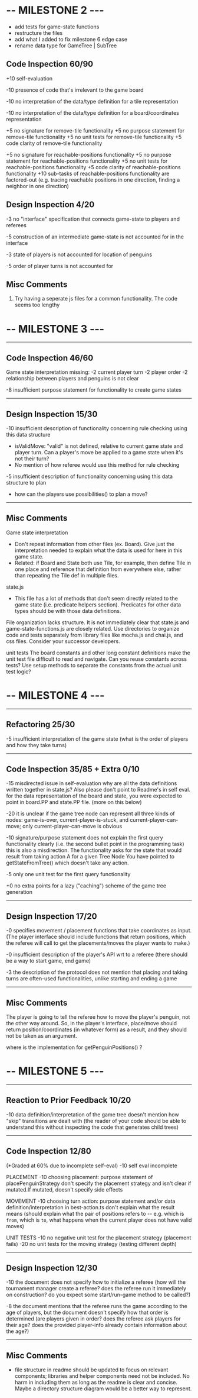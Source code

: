 # -- MILESTONE 2 ---

- add tests for game-state functions
- restructure the files 
- add what I added to fix milestone 6 edge case
- rename data type for GameTree | SubTree

Code Inspection 60/90
------------------------------

+10 self-evaluation

-10 presence of code that's irrelevant to the game board

-10 no interpretation of the data/type definition for a tile representation

-10 no interpretation of the data/type definition for a board/coordinates representation

+5 no signature for remove-tile functionality
+5 no purpose statement for remove-tile functionality
+5 no unit tests for remove-tile functionality
+5 code clarity of remove-tile functionality

+5 no signature for reachable-positions functionality
+5 no purpose statement for reachable-positions functionality
+5 no unit tests for reachable-positions functionality
+5 code clarity of reachable-positions functionality
+10 sub-tasks of reachable-positions functionality are factored-out
 (e.g. tracing reachable positions in one direction, finding a neighbor in one direction)

Design Inspection 4/20
------------------------------

-3 no "interface" specification that connects game-state to players and referees

-5 construction of an intermediate game-state is not accounted for in the interface

-3 state of players is not accounted for location of penguins

-5 order of player turns is not accounted for

Misc Comments
------------------------------
1) Try having a seperate js files for a common functionality. The code seems too lengthy

# -- MILESTONE 3 ---

------------------------------------------------------------
Code Inspection 46/60
------------------------------------------------------------


Game state interpretation missing:
-2 current player turn
-2 player order
-2 relationship between players and penguins is not clear

-8 insufficient purpose statement for functionality to create game states


------------------------------------------------------------
Design Inspection 15/30
------------------------------------------------------------

-10 insufficient description of functionality concerning rule checking using this data structure
- isValidMove: "valid" is not defined, relative to current game state and player turn. Can a player's move be applied to a game state when it's not their turn?
- No mention of how referee would use this method for rule checking

-5 insufficient description of functionality concerning using this data structure to plan
- how can the players use possibilities() to  plan a move?


------------------------------------------------------------
Misc Comments
------------------------------------------------------------

Game state interpretation
- Don't repeat information from other files (ex. Board). Give just the interpretation needed to explain what the data is used for here in this game state.
- Related: if Board and State both use Tile, for example, then define Tile in one place and reference that definition from everywhere else, rather than repeating the Tile def in multiple files.

state.js
- This file has a lot of methods that don't seem directly related to the game state (i.e. predicate helpers section). Predicates for other data types should be with those data definitions.

File organization lacks structure. It is not immediately clear that state.js and game-state-functions.js are closely related. Use directories to organize code and tests separately from library files like mocha.js and chai.js, and css files. Consider your successor developers.

unit tests
The board constants and other long constant definitions make the unit test file difficult to read and navigate. Can you reuse constants across tests? Use setup methods to separate the constants from the actual unit test logic?

# -- MILESTONE 4 ---

------------------------------------------------------------
Refactoring 25/30
------------------------------------------------------------
-5 insufficient interpretation of the game state
  (what is the order of players and how they take turns)

------------------------------------------------------------
Code Inspection 35/85 + Extra 0/10
------------------------------------------------------------

-15 misdirected issue in self-evaluation
  why are all the data definitions written together in state.js? Also please don't point to Readme's in self eval.
  for the data representation of the board and state, you were expected to point in board.PP and state.PP file.
  (more on this below)
 
-20 it is unclear if the game tree node can represent all three kinds of nodes:
 game-is-over, current-player-is-stuck, and current-player-can-move;
 only current-player-can-move is obvious

-10 signature/purpose statement does not explain the first query functionality clearly
 (i.e. the second bullet point in the programming task)
 this is also a misdirection. The functionality asks for the state that would result from taking action A for a given Tree Node
 You have pointed to getStateFromTree() which doesn't take any action.
 
-5 only one unit test for the first query functionality


+0 no extra points for a lazy ("caching") scheme of the game tree generation

------------------------------------------------------------
Design Inspection 17/20
------------------------------------------------------------
-0 specifies movement / placement functions that take coordinates as input.
    (The player interface should include functions that return positions, which the referee will call to
    get the placements/moves the player wants to make.)

-0 insufficient description of the player's API wrt to a referee
 (there should be a way to start game, end game)

-3 the description of the protocol does not mention that placing and taking turns
 are often-used functionalities, unlike starting and ending a game

------------------------------------------------------------
Misc Comments
------------------------------------------------------------
The player is going to tell the referee how to move the player's penguin, not the other way around.
So, in the player's interface, place/move should return position/coordinates (in whatever form) as a result,
and they should not be taken as an argument.

where is the implementation for getPenguinPositions() ?

# -- MILESTONE 5 ---

--------------------------------------------------------------------------------------------------------------------------
Reaction to Prior Feedback 10/20
--------------------------------------------------------------------------------------------------------------------------

-10 data definition/interpretation of the game tree doesn't mention how "skip" transitions are dealt with
 (the reader of your code should be able to understand this without inspecting the code that generates child trees)

-------------------------------------------------------------------------------------------------------------------------
Code Inspection 12/80
-------------------------------------------------------------------------------------------------------------------------
(*Graded at 60% due to incomplete self-eval)
-10 self eval incomplete

PLACEMENT
-10 choosing placement: purpose statement of placePenguinStrategy don't specify the placement strategy and isn't clear if mutated.If mutated, doesn't specify side effects

MOVEMENT
-10 choosing turn action: purpose statement and/or data definition/interpretation in best-action.ts don't explain what the result means
 (should explain what the pair of positions refers to -- e.g. which is `from`, which is `to`, what happens when the current player does not have valid moves)

UNIT TESTS
-10 no negative unit test for the placement strategy (placement fails)
-20 no unit tests for the moving strategy (testing different depth)

------------------------------------------------------------
Design Inspection 12/30
------------------------------------------------------------

-10 the document does not specify how to initialize a referee
   (how will the tournament manager create a referee? does the referee run it immediately on construction?
      do you expect some start/run-game method to be called?)

-8 the document mentions that the referee runs the game according to the age of players, but the document doesn't specify how that order is determined
   (are players given in order? does the referee ask players for their age? does the provided player-info already contain information about the age?)

-----------------------------------------------------------------------------------------------------------------------------
Misc Comments
------------------------------------------------------------------------------------------------------------------------------
- file structure in readme should be updated to focus on relevant components; libraries and helper components need not be included. No harm in including them as long as the readme is clear and concise. Maybe a directory structure diagram would be a better way to represent.
